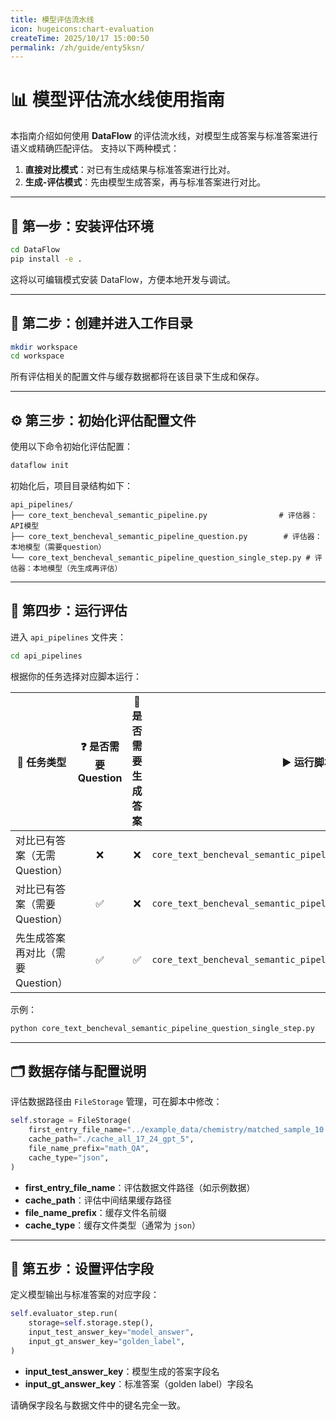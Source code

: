 ```yaml
---
title: 模型评估流水线
icon: hugeicons:chart-evaluation
createTime: 2025/10/17 15:00:50
permalink: /zh/guide/enty5ksn/
---
```


# 📊 模型评估流水线使用指南

本指南介绍如何使用 **DataFlow** 的评估流水线，对模型生成答案与标准答案进行语义或精确匹配评估。
支持以下两种模式：

1. **直接对比模式**：对已有生成结果与标准答案进行比对。
2. **生成-评估模式**：先由模型生成答案，再与标准答案进行对比。

---

## 🧩 第一步：安装评估环境

```bash
cd DataFlow
pip install -e .
```

这将以可编辑模式安装 DataFlow，方便本地开发与调试。

---

## 📁 第二步：创建并进入工作目录

```bash
mkdir workspace
cd workspace
```

所有评估相关的配置文件与缓存数据都将在该目录下生成和保存。

---

## ⚙️ 第三步：初始化评估配置文件

使用以下命令初始化评估配置：

```bash
dataflow init
```

初始化后，项目目录结构如下：

```text
api_pipelines/
├── core_text_bencheval_semantic_pipeline.py                # 评估器：API模型
├── core_text_bencheval_semantic_pipeline_question.py        # 评估器：本地模型（需要question）
└── core_text_bencheval_semantic_pipeline_question_single_step.py # 评估器：本地模型（先生成再评估）
```

---

## 🚀 第四步：运行评估

进入 `api_pipelines` 文件夹：

```bash
cd api_pipelines
```

根据你的任务选择对应脚本运行：

<table>
  <thead>
    <tr>
      <th style="width: 22%">🧩 任务类型</th>
      <th style="width: 22%">❓ 是否需要 Question</th>
      <th style="width: 22%">🧠 是否需要生成答案</th>
      <th style="width: 34%">▶️ 运行脚本</th>
    </tr>
  </thead>
  <tbody>
    <tr>
      <td>对比已有答案（无需 Question）</td>
      <td align="center">❌</td>
      <td align="center">❌</td>
      <td><code>core_text_bencheval_semantic_pipeline.py</code></td>
    </tr>
    <tr>
      <td>对比已有答案（需要 Question）</td>
      <td align="center">✅</td>
      <td align="center">❌</td>
      <td><code>core_text_bencheval_semantic_pipeline_question.py</code></td>
    </tr>
    <tr>
      <td>先生成答案再对比（需要 Question）</td>
      <td align="center">✅</td>
      <td align="center">✅</td>
      <td><code>core_text_bencheval_semantic_pipeline_question_single_step.py</code></td>
    </tr>
  </tbody>
</table>

示例：

```bash
python core_text_bencheval_semantic_pipeline_question_single_step.py
```

---

## 🗂️ 数据存储与配置说明

评估数据路径由 `FileStorage` 管理，可在脚本中修改：

```python
self.storage = FileStorage(
    first_entry_file_name="../example_data/chemistry/matched_sample_10.json",
    cache_path="./cache_all_17_24_gpt_5",
    file_name_prefix="math_QA",
    cache_type="json",
)
```

* **first_entry_file_name**：评估数据文件路径（如示例数据）
* **cache_path**：评估中间结果缓存路径
* **file_name_prefix**：缓存文件名前缀
* **cache_type**：缓存文件类型（通常为 `json`）

---

## 🧠 第五步：设置评估字段

定义模型输出与标准答案的对应字段：

```python
self.evaluator_step.run(
    storage=self.storage.step(),
    input_test_answer_key="model_answer",
    input_gt_answer_key="golden_label",
)
```

* **input_test_answer_key**：模型生成的答案字段名
* **input_gt_answer_key**：标准答案（golden label）字段名

请确保字段名与数据文件中的键名完全一致。
